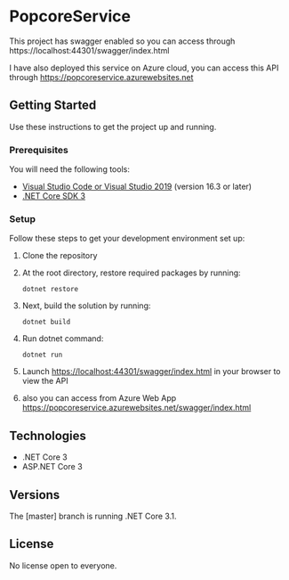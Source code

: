 # PopcoreService

This project has swagger enabled so you can access through https://localhost:44301/swagger/index.html

I have also deployed this service on Azure cloud, you can access this API through https://popcoreservice.azurewebsites.net

## Getting Started
Use these instructions to get the project up and running.

### Prerequisites
You will need the following tools:

* [Visual Studio Code or Visual Studio 2019](https://visualstudio.microsoft.com/vs/) (version 16.3 or later)
* [.NET Core SDK 3](https://dotnet.microsoft.com/download/dotnet-core/3.0)

### Setup
Follow these steps to get your development environment set up:

  1. Clone the repository
  2. At the root directory, restore required packages by running:
      ```
     dotnet restore
     ```
  3. Next, build the solution by running:
     ```
     dotnet build
     ```
  5. Run dotnet command:
     ```
	 dotnet run
	 ```
  6. Launch [https://localhost:44301/swagger/index.html](https://localhost:44301/swagger/index.html) in your browser to view the API
  
  7. also you can access from Azure Web App https://popcoreservice.azurewebsites.net/swagger/index.html

## Technologies
* .NET Core 3
* ASP.NET Core 3

## Versions
The [master] branch is running .NET Core 3.1. 

## License

No license open to everyone.

